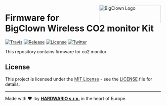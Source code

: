 <a href="https://www.bigclown.com/"><img src="https://bigclown.sirv.com/logo.png" width="200" height="59" alt="BigClown Logo" align="right"></a>

# Firmware for BigClown Wireless CO2 monitor Kit

[![Travis](https://img.shields.io/travis/bigclownlabs/bcf-kit-wireless-co2-monitor/master.svg)](https://travis-ci.org/bigclownlabs/bcf-kit-wireless-co2-monitor)
[![Release](https://img.shields.io/github/release/bigclownlabs/bcf-kit-wireless-co2-monitor.svg)](https://github.com/bigclownlabs/bcf-kit-wireless-co2-monitor/releases)
[![License](https://img.shields.io/github/license/bigclownlabs/bcf-kit-wireless-co2-monitor.svg)](https://github.com/bigclownlabs/bcf-kit-wireless-co2-monitor/blob/master/LICENSE)
[![Twitter](https://img.shields.io/twitter/follow/BigClownLabs.svg?style=social&label=Follow)](https://twitter.com/BigClownLabs)

This repository contains firmware for co2 monitor


## License

This project is licensed under the [MIT License](https://opensource.org/licenses/MIT/) - see the [LICENSE](LICENSE) file for details.

---

Made with &#x2764;&nbsp; by [**HARDWARIO s.r.o.**](https://www.hardwario.com/) in the heart of Europe.
